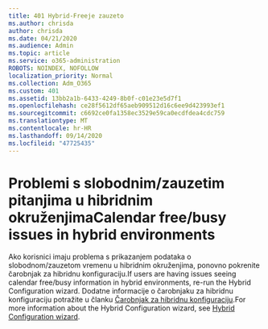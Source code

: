 ```yaml
---
title: 401 Hybrid-Freeje zauzeto
ms.author: chrisda
author: chrisda
ms.date: 04/21/2020
ms.audience: Admin
ms.topic: article
ms.service: o365-administration
ROBOTS: NOINDEX, NOFOLLOW
localization_priority: Normal
ms.collection: Adm_O365
ms.custom: 401
ms.assetid: 13bb2a1b-6433-4249-8b0f-c01e23e5d7f1
ms.openlocfilehash: ce28f5612df65aeb909512d16c6ee9d423993ef1
ms.sourcegitcommit: c6692ce0fa1358ec3529e59ca0ecdfdea4cdc759
ms.translationtype: MT
ms.contentlocale: hr-HR
ms.lasthandoff: 09/14/2020
ms.locfileid: "47725435"
---
```

# <a name="calendar-freebusy-issues-in-hybrid-environments"></a><span data-ttu-id="14be4-102">Problemi s slobodnim/zauzetim pitanjima u hibridnim okruženjima</span><span class="sxs-lookup"><span data-stu-id="14be4-102">Calendar free/busy issues in hybrid environments</span></span>

<span data-ttu-id="14be4-103">Ako korisnici imaju problema s prikazanjem podataka o slobodnom/zauzetom vremenu u hibridnim okruženjima, ponovno pokrenite čarobnjak za hibridnu konfiguraciju.</span><span class="sxs-lookup"><span data-stu-id="14be4-103">If users are having issues seeing calendar free/busy information in hybrid environments, re-run the Hybrid Configuration wizard.</span></span> <span data-ttu-id="14be4-104">Dodatne informacije o čarobnjaku za hibridnu konfiguraciju potražite u članku [Čarobnjak za hibridnu konfiguraciju](https://go.microsoft.com/fwlink/p/?linkid=528149).</span><span class="sxs-lookup"><span data-stu-id="14be4-104">For more information about the Hybrid Configuration wizard, see [Hybrid Configuration wizard](https://go.microsoft.com/fwlink/p/?linkid=528149).</span></span>
